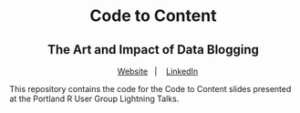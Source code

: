 <h1 align="center">
Code to Content
</h1>

<h2 align="center">
The Art and Impact of Data Blogging
</h2>

<div align="center">

&nbsp;&nbsp;&nbsp; [Website][Website]&nbsp;&nbsp;&nbsp;|&nbsp;&nbsp;&nbsp; [LinkedIn][LinkedIn]

</div>

<!--
Quick Link
-->

[Website]:https://www.rbolt.me/
[LinkedIn]:https://www.linkedin.com/in/randi-bolt/

This repository contains the code for the Code to Content slides presented at the Portland R User Group Lightning Talks.